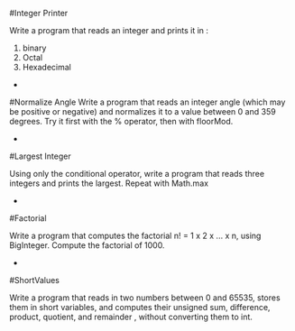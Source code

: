 #Integer Printer

Write a program that reads an integer and prints it in :
1. binary
2. Octal
3. Hexadecimal

-

#Normalize Angle
Write a program that reads an integer angle (which may be positive or negative) and normalizes it to a value between 0 and 359 degrees. Try it first with the % operator, then with floorMod.

-

#Largest Integer

Using only the conditional operator, write a program that reads three integers and prints the largest. Repeat with Math.max

-

#Factorial

Write a program that computes the factorial n! = 1 x 2 x ... x n, using BigInteger. Compute the factorial of 1000.

-

#ShortValues

Write a program that reads in two numbers between 0 and 65535, stores them in short variables, and computes their unsigned sum, difference, product, quotient, and remainder , without converting them to int.
